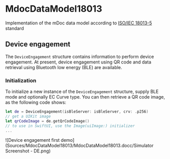 # MdocDataModel18013
Implementation of the mDoc data model according to [ISO/IEC 18013-5](https://www.iso.org/standard/69084.html) standard

## Device engagement
The `DeviceEngagement` structure contains information to perform device engagement.
At present, device engagement using QR code and data retrieval using Bluetooth low energy (BLE) are available.

### Initialization
To initialize a new instance of the `DeviceEngagement` structure, supply BLE mode and optionally EC Curve type.
You can then retrieve a QR code image, as the following code shows:
```swift
let de = DeviceEngagement(isBleServer: isBleServer, crv: .p256)
// get a UIKit image
let qrCodeImage = de.getQrCodeImage()
// to use in SwiftUI, use the Image(uiImage:) initializer
...
```
![Device engagement first demo](Sources/MdocDataModel18013/MdocDataModel18013.docc/Simulator Screenshot - DE.png)

